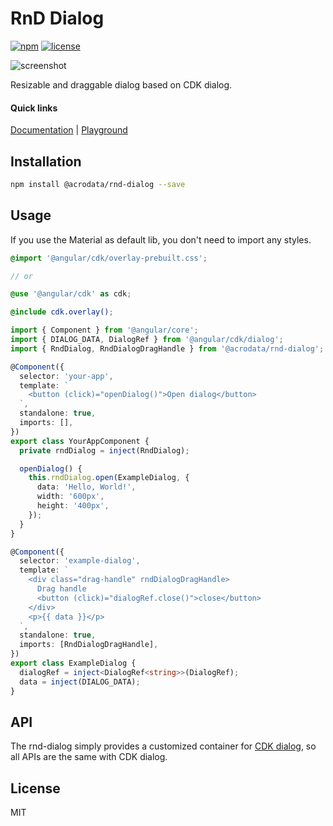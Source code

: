 # RnD Dialog

[![npm](https://img.shields.io/npm/v/@acrodata/rnd-dialog.svg)](https://www.npmjs.com/package/@acrodata/rnd-dialog)
[![license](https://img.shields.io/github/license/mashape/apistatus.svg)](https://github.com/acrodata/rnd-dialog/blob/main/LICENSE)

![screenshot](https://repository-images.githubusercontent.com/937415128/066bb68f-6707-4a8a-a374-8ca21323cfff)

Resizable and draggable dialog based on CDK dialog.

#### Quick links

[Documentation](https://github.com/acrodata/rnd-dialog?tab=readme-ov-file#rnd-dialog) |
[Playground](https://acrodata.github.io/rnd-dialog/)

## Installation

```bash
npm install @acrodata/rnd-dialog --save
```

## Usage

If you use the Material as default lib, you don't need to import any styles.

```scss
@import '@angular/cdk/overlay-prebuilt.css';

// or

@use '@angular/cdk' as cdk;

@include cdk.overlay();
```

```ts
import { Component } from '@angular/core';
import { DIALOG_DATA, DialogRef } from '@angular/cdk/dialog';
import { RndDialog, RndDialogDragHandle } from '@acrodata/rnd-dialog';

@Component({
  selector: 'your-app',
  template: `
    <button (click)="openDialog()">Open dialog</button>
  `,
  standalone: true,
  imports: [],
})
export class YourAppComponent {
  private rndDialog = inject(RndDialog);

  openDialog() {
    this.rndDialog.open(ExampleDialog, {
      data: 'Hello, World!',
      width: '600px',
      height: '400px',
    });
  }
}

@Component({
  selector: 'example-dialog',
  template: `
    <div class="drag-handle" rndDialogDragHandle>
      Drag handle
      <button (click)="dialogRef.close()">close</button>
    </div>
    <p>{{ data }}</p>
  `,
  standalone: true,
  imports: [RndDialogDragHandle],
})
export class ExampleDialog {
  dialogRef = inject<DialogRef<string>>(DialogRef);
  data = inject(DIALOG_DATA);
}
```

## API

The rnd-dialog simply provides a customized container for [CDK dialog](https://material.angular.io/cdk/dialog/api), so all APIs are the same with CDK dialog.

## License

MIT
